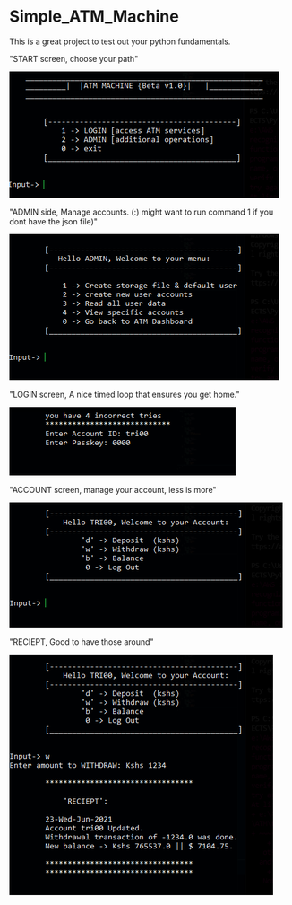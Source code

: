 # Simple_ATM_Machine
This is a great project to test out your python fundamentals.

"START screen, choose your path"

![Alt text](/s.shots/start.png?raw=true "Optional Title")

"ADMIN side, Manage accounts. (:) might want to run command 1 if you dont have the json file)"

![Alt text](/s.shots/admin.png?raw=true "Optional Title")

"LOGIN screen, A nice timed loop that ensures you get home."

![Alt text](/s.shots/login.png?raw=true "Optional Title")

"ACCOUNT screen, manage your account, less is more"

![Alt text](/s.shots/account.png?raw=true "Optional Title")

"RECIEPT, Good to have those around"

![Alt text](/s.shots/reciept.png?raw=true "Optional Title")
